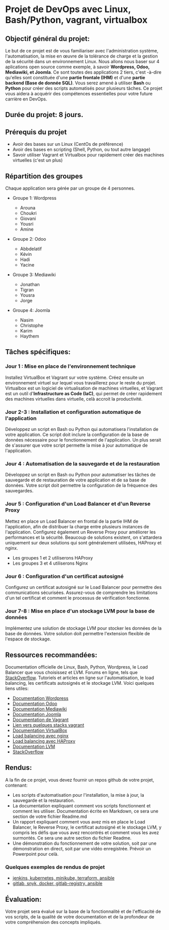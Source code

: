 # Projet de DevOps avec Linux, Bash/Python, vagrant, virtualbox
## Objectif général du projet:

Le but de ce projet est de vous familiariser avec l'administration système, l'automatisation, la mise en œuvre de la tolérance de charge et la gestion de la sécurité dans un environnement Linux. Nous allons nous baser sur 4 aplications open source comme exemple, à savoir **Wordpress, Odoo, Mediawiki, et Joomla**. Ce sont toutes des applications 2 tiers, c'est -à-dire qu'elles sont constituée d'une **partie frontale (IHM)** et d'une **partie backend (Base de donnée SQL)**.
Vous serez amené à utiliser **Bash** ou **Python** pour créer des scripts automatisés pour plusieurs tâches. Ce projet vous aidera à acquérir des compétences essentielles pour votre future carrière en DevOps.

## Durée du projet: 8 jours.

## Prérequis du projet
- Avoir des bases sur un Linux (CentOs de préférence)
- Avoir des bases en scripting (Shell, Python, ou tout autre langage)
- Savoir utiliser Vagrant et Virtualbox pour rapidement créer des machines virtuelles (c'est un plus)

## Répartition des groupes
Chaque application sera gérée par un groupe de 4 personnes.
- Groupe 1: Wordpress
	- Arouna
	- Choukri
	- Giovani
	- Yousri
	- Amine
	
- Groupe 2: Odoo
	- Abbdelatif
	- Kévin
	- Hadi
	- Yacine
	
- Groupe 3: Mediawiki
	- Jonathan
	- Tigran
	- Yousra
	- Jorge
	
- Groupe 4: Joomla
	- Nasim
	- Christophe
	- Karim
	- Haythem
	
## Tâches spécifiques:

### Jour 1 : Mise en place de l'environnement technique

Installez VirtualBox et Vagrant sur votre système. Créez ensuite un environnement virtuel sur lequel vous travaillerez pour le reste du projet.
Virtualbox est un logiciel de virtualisation de machines virtuelles, et Vagrant est un outil d'**Infrastructure as Code (IaC)**, qui permet de créer rapidement des machines virtuelles dans virtuelle, celà accroit la productivité.

### Jour 2-3 : Installation et configuration automatique de l'application

Développez un script en Bash ou Python qui automatisera l'installation de votre application. Ce script doit inclure la configuration de la base de données nécessaire pour le fonctionnement de l'application. Un plus serait de s'assurer que votre script permette la mise à jour automatique de l'application.

### Jour 4 : Automatisation de la sauvegarde et de la restauration

Développez un script en Bash ou Python pour automatiser les tâches de sauvegarde et de restauration de votre application et de sa base de données. Votre script doit permettre la configuration de la fréquence des sauvegardes.

### Jour 5 : Configuration d'un Load Balancer et d'un Reverse Proxy

Mettez en place un Load Balancer en frontal de la partie IHM de l'application, afin de distribuer la charge entre plusieurs instances de l'application. Configurez également un Reverse Proxy pour améliorer les performances et la sécurité. Beaucoup de solutions existent, on s'attardera uniquement sur deux solutions qui sont généralement utilisées, HAProxy et nginx.
- Les groupes 1 et 2 utiliserons HAProxy
- Les groupes 3 et 4 utiliserons Nginx

### Jour 6 : Configuration d'un certificat autosigné

Configurez un certificat autosigné sur le Load Balancer pour permettre des communications sécurisées. Assurez-vous de comprendre les limitations d'un tel certificat et comment le processus de vérification fonctionne.

### Jour 7-8 : Mise en place d'un stockage LVM pour la base de données

Implémentez une solution de stockage LVM pour stocker les données de la base de données. Votre solution doit permettre l'extension flexible de l'espace de stockage.

## Ressources recommandées:

Documentation officielle de Linux, Bash, Python, Wordpress, le Load Balancer que vous choisissez et LVM.
Forums en ligne, tels que [StackOverflow](https://stackoverflow.com/).
Tutoriels et articles en ligne sur l'automatisation, le load balancing, les certificats autosignés et le stockage LVM.
Voici quelques liens utiles: 
- [Documentation Wordpress](https://wordpress.org/documentation/)
- [Documentation Odoo](https://www.odoo.com/documentation/14.0/administration/install.html)
- [Documentation Mediawiki](https://www.mediawiki.org/wiki/Manual:Installing_MediaWiki)
- [Documentation Joomla](https://docs.joomla.org/J3.x:Installing_Joomla)
- [Documentation de Vagrant](https://developer.hashicorp.com/vagrant/docs)
- [Lien vers quelques stacks vagrant](https://github.com/diranetafen/cursus-devops/tree/master/vagrant)
- [Documentation VirtualBox](https://www.virtualbox.org/wiki/Documentation)
- [Load balancing avec nginx](https://nginx.org/en/docs/http/load_balancing.html)
- [Load balancing avec HAProxy](https://www.digitalocean.com/community/tutorials/how-to-use-haproxy-to-set-up-http-load-balancing-on-an-ubuntu-vps)
- [Documentation  LVM]()
- [StackOverflow](https://stackoverflow.com/)

## Rendus:

A la fin de ce projet, vous devez fournir un repos github de votre projet, contenant:
- Les scripts d'automatisation pour l'installation, la mise à jour, la sauvegarde et la restauration.
- La documentation expliquant comment vos scripts fonctionnent et comment les utiliser. Documentation écrite en Markdown, ce sera une section de votre fichier Readme.md
- Un rapport expliquant comment vous avez mis en place le Load Balancer, le Reverse Proxy, le certificat autosigné et le stockage LVM, y compris les défis que vous avez rencontrés et comment vous les avez surmontés. Ce sera une autre section du fichier Readme.
- Une démonstration du fonctionnement de votre solution, soit par une démonstration en direct, soit par une vidéo enregistrée. Prévoir un Powerpoint pour celà.

### Quelques exemples de rendus de projet
- [jenkins, kubernetes, minikube, terraform, ansible](https://github.com/gengiskahn/projet-fil-rouge-groupe1)
- [gitlab, snyk, docker, gitlab-registry, ansible](https://github.com/abderrezakaddar/fil-rouge)

## Évaluation:

Votre projet sera évalué sur la base de la fonctionnalité et de l'efficacité de vos scripts, de la qualité de votre documentation et de la profondeur de votre compréhension des concepts impliqués.


